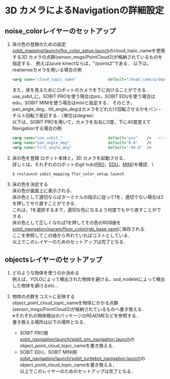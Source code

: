 
# 3D カメラによるNavigationの詳細設定

## noise_colorレイヤーのセットアップ
1. 床の色の登録のための設定\
    [sobit_mapping/launch/flor_color_setup.launch](/sobit_mapping/launch/flor_color_setup.launch)のcloud_topic_nameを使用する3D カメラの点群(sensor_msgs/PointCloud2)が格納されているものを指定する．
    例えばazure kinectならば，"/points2"である．
    以下は，realsenseカメラを用いる場合の例
    ```xml
    <arg name="cloud_topic_name"              default="/head_camera/depth_registered/points"/>  <!-- azure_kinect="/points2", realsense="/head_camera/depth_registered/points" -->
    ```
    また，床を見るためにロボットのカメラを下に向けることができる．\
    use_sobit_に，SOBIT PROを使う場合はpro，SOBIT EDUを使う場合はedu，SOBIT MINIを使う場合はminiと指定する．
    そのとき，pan_angle_deg，tilt_angle_degはカメラをどれだけ回転させるかをパン・チルト回転で表記する．（単位はdegree）\
    以下は，SOBIT PROを用いて，カメラを左右に0度，下に40度変えてNavigationする場合の例
    ```xml
    <arg name="use_sobit_"                    default="pro"    />   <!-- pro or edu or mini -->
    <arg name="pan_angle_deg"                 default="0.0"    />
    <arg name="tilt_angle_deg"                default="-40.0"  />
    ```

2. 床の色を登録
    ロボット本体と，3D カメラを起動させる．\
    詳しくは，それぞれのロボットのgit hub([PRO](https://github.com/TeamSOBITS/sobit_pro.git)，[EDU](https://github.com/TeamSOBITS/sobit_edu.git)，[MINI](https://github.com/TeamSOBITS/sobit_mini.git))を確認．\
    ```sh
    $ roslaunch sobit_mapping flor_color_setup.launch
    ```

3. 床の色を決定する\
    床の色が画面上に表示される．\
    床の色として適切ならばターミナルの指示に従って1を，適切でない場合は2を押してやり直すことができる．\
    これは，1を選択するまで，適切な色になるよう何度でもやり直すことができる．\
    床の色として正しくなれば1を押してその色のRGB値を[sobit_navigation/param/floor_color/rgb_base.yaml](/sobit_navigation/param/floor_color/rgb_base.yaml)に保存される．\
    ここを参照してこの値から外れていればコストとしている．\
    以上でこのレイヤーのためのセットアップは完了となる．


## objectsレイヤーのセットアップ
1. どのような物体を使うのか決める\
    例えば，YOLOによって検出された物体を避ける，ssd_nodeletによって検出した物体を避けるetc...

2. 物体の点群をコストに反映する\
    object_point_cloud_topic_nameを物体にかかる点群(sensor_msgs/PointCloud2)が格納されているものへ書き換える．\
    ※それぞれの物体検出のパッケージのREADMEなどを参照する．\
   書き換える場所は以下の場所となる．
    - SOBIT PRO用\
        [sobit_navigation/launch/sobit_pro_navigation.launch](/sobit_navigation/launch/sobit_pro_navigation.launch)のobject_point_cloud_topic_nameを書き換える．
    - SOBIT EDU，SOBIT MINI用\
        [sobit_navigation/launch/sobit_turtlebot_navigation.launch](/sobit_navigation/launch/sobit_turtlebot_navigation.launch)のobject_point_cloud_topic_nameを書き換える．\
    以上でこのレイヤーのためのセットアップは完了となる．

